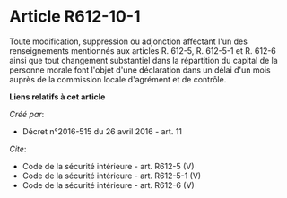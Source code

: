 # Article R612-10-1

Toute modification, suppression ou adjonction affectant l'un des renseignements mentionnés aux articles R. 612-5, R. 612-5-1
et R. 612-6 ainsi que tout changement substantiel dans la répartition du capital de la personne morale font l'objet d'une
déclaration dans un délai d'un mois auprès de la commission locale d'agrément et de contrôle.

**Liens relatifs à cet article**

_Créé par_:

  - Décret n°2016-515 du 26 avril 2016 - art. 11

_Cite_:

  - Code de la sécurité intérieure - art. R612-5 (V)
  - Code de la sécurité intérieure - art. R612-5-1 (V)
  - Code de la sécurité intérieure - art. R612-6 (V)
